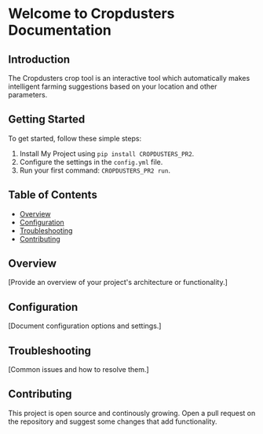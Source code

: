 # Welcome to Cropdusters Documentation

## Introduction

The Cropdusters crop tool is an interactive tool which automatically makes intelligent farming suggestions based on your location and other parameters.

## Getting Started

To get started, follow these simple steps:

1. Install My Project using `pip install CROPDUSTERS_PR2`.
2. Configure the settings in the `config.yml` file.
3. Run your first command: `CROPDUSTERS_PR2 run`.

## Table of Contents

- [Overview](#overview)
- [Configuration](#configuration)
- [Troubleshooting](#troubleshooting)
- [Contributing](#contributing)

## Overview

[Provide an overview of your project's architecture or functionality.]

## Configuration

[Document configuration options and settings.]

## Troubleshooting

[Common issues and how to resolve them.]

## Contributing

This project is open source and continously growing. Open a pull request on the repository and suggest some changes that add functionality.